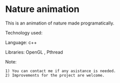 <h1>Nature animation</h1>

This is an animation of nature made programatically.

Technology used:

Language: c++

Libraries: OpenGL , Pthread

Note:

    1) You can contact me if any asistance is needed.
    2) Improvements for the project are welcome.
